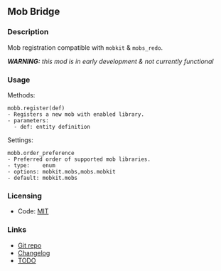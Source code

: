 ## Mob Bridge

### Description

Mob registration compatible with `mobkit` & `mobs_redo`.

***WARNING:** this mod is in early development & not currently functional*

### Usage

Methods:
```
mobb.register(def)
- Registers a new mob with enabled library.
- parameters:
  - def: entity definition
```

Settings:
```
mobb.order_preference
- Preferred order of supported mob libraries.
- type:    enum
- options: mobkit.mobs,mobs.mobkit
- default: mobkit.mobs
```

### Licensing

- Code: [MIT](LICENSE.txt)

### Links

- [Git repo](https://github.com/AntumMT/mod-mob_bridge)
- [Changelog](changelog.txt)
- [TODO](TODO.txt)
